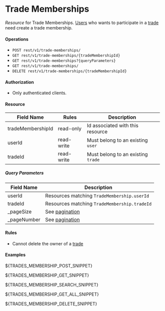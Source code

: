 Trade Memberships
=================
_Resource_ for Trade Memberships. [Users][1] who wants to participate in a [trade][2] need create a trade membership.  

#### Operations
* `POST rest/v1/trade-memberships/`
* `GET rest/v1/trade-memberships/{tradeMembershipId}`
* `GET rest/v1/trade-memberships?{queryParameters}`
* `GET rest/v1/trade-memberships/`
* `DELETE rest/v1/trade-memberships/{tradeMembershipId}`

#### Authorization
* Only authenticated clients.

#### Resource
| Field Name | Rules | Description |
| ---------- | ----- | ----------- |
tradeMembershipId | read-only | Id associated with this resource
userId | read-write | Must belong to an existing `user`
tradeId | read-write | Must belong to an existing `trade`

##### Query Parameters
| Field Name | Description |
| ---------- | ----------- |
userId | Resources matching `TradeMembership.userId`
tradeId | Resources matching `TradeMembership.tradeId`
_pageSize | See [pagination][3]
_pageNumber | See [pagination][3]

#### Rules
* Cannot delete the owner of a [trade][2]

#### Examples
${TRADES_MEMBERSHIP_POST_SNIPPET}

${TRADES_MEMBERSHIP_GET_SNIPPET}

${TRADES_MEMBERSHIP_SEARCH_SNIPPET}

${TRADES_MEMBERSHIP_GET_ALL_SNIPPET}

${TRADES_MEMBERSHIP_DELETE_SNIPPET}

[1]: users.md
[2]: trades.md
[3]: ../rest-guide.md